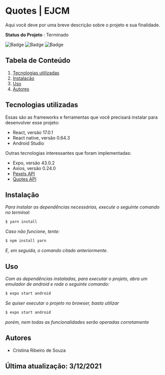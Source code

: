 # Quotes | EJCM

Aqui você deve por uma breve descrição sobre o projeto e sua finalidade.
 
**Status do Projeto** : Terminado

![Badge](https://img.shields.io/badge/JavaScript-F7DF1E?style=for-the-badge&logo=javascript&logoColor=black)
![Badge](https://img.shields.io/badge/React-20232A?style=for-the-badge&logo=react&logoColor=61DAFB)
![Badge](https://img.shields.io/badge/Node.js-43853D?style=for-the-badge&logo=node.js&logoColor=white)
 
 
## Tabela de Conteúdo

 1. [Tecnologias utilizadas](#tecnologias-utilizadas)
 2. [Instalação](#instalação)
 3. [Uso](#uso)
 4. [Autores](#autores)
 
## Tecnologias utilizadas

Essas são as frameworks e ferramentas que você precisará instalar para desenvolver esse projeto:
 - React, versão 17.0.1
 - React native, versão 0.64.3
 - Android Studio

Outras tecnologias interessantes que foram implementadas:
 - Expo, versão 43.0.2
 - Axios, versão 0.24.0
 - [Pexels API](https://api.pexels.com/v1)
 - [Quotes API](https://type.fit/api)

## Instalação 

*Para instalar as dependências necessárias, execute o seguinte comando no terminal:*
``` bash
$ yarn install
```

*Caso não funcione, tente:*
``` bash
$ npm install yarn
```

*E, em seguida, o comando citado anteriormente.*

 
## Uso

*Com as dependências instaladas, para executar o projeto, abra um emulador de android e rode o seguinte comando:*

``` bash
$ expo start android
```

*Se quiser executar o projeto no browser, basta utilizar*
``` bash
$ expo start android
```

*porém, nem todas as funcionalidades serão operadas corretamente*


## Autores

* Cristina Ribeiro de Souza


## Última atualização: 3/12/2021
